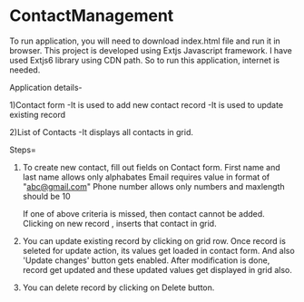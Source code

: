 # ContactManagement
To run application, you will need to download index.html file and run it in browser.
This project is developed using Extjs Javascript framework.
I have used Extjs6 library using CDN path. So to run this application, internet is needed.

Application details-

1)Contact form 
-It is used to add new contact record
-It is used to update existing record

2)List of Contacts
-It displays all contacts in grid.

Steps=
1) To create new contact, fill out fields on Contact form. 
   First name and last name allows only alphabates
   Email requires value in format of "abc@gmail.com"
   Phone number allows only numbers and maxlength should be 10
   
   If one of above criteria is missed, then contact cannot be added. 
   Clicking on new record , inserts that contact in grid.
   
2) You can update existing record by clicking on grid row.
   Once record is seleted for update action, its values get loaded in contact form. And also 'Update changes' button gets enabled.
   After modification is done, record get updated and these updated values get displayed in grid also.
   
3) You can delete record by clicking on Delete button.

